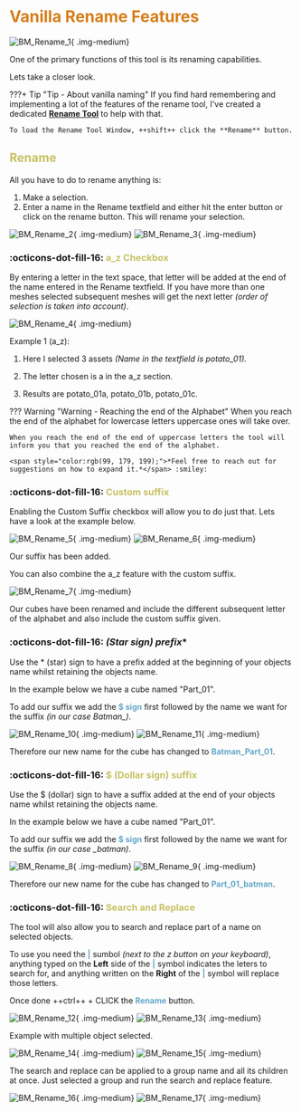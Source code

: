 
# **<span style="color:rgb(214, 126, 25);">Vanilla Rename Features</span>**



![BM_Rename_1](images/BM_Rename_1.jpg){ .img-medium}

One of the primary functions of this tool is its renaming capabilities. 

Lets take a closer look.

???+ Tip "Tip - About vanilla naming"
    If you find hard remembering and implementing a lot of the features of the rename tool, I've created a dedicated [**Rename Tool**](../Rename%20Tool/index.md)  to help with that. 
        
    To load the Rename Tool Window, ++shift++ click the **Rename** button.

## <span style="color:rgb(199, 192, 99);">**Rename**</span>

All you have to do to rename anything is:

1. Make a selection.
2. Enter a name in the Rename textfield and either hit the enter button or click on the rename button. This will rename your selection.

![BM_Rename_2](images/BM_Rename_2.jpg){ .img-medium}
![BM_Rename_3](images/BM_Rename_3.jpg){ .img-medium}

### :octicons-dot-fill-16: **<span style="color:rgb(199, 192, 99);">a_z Checkbox</span>** 

By entering a letter in the text space, that letter will be added at the end of the name entered in the Rename textfield. If you have more than one meshes selected subsequent meshes will get the next letter *(order of selection is taken into account)*.

![BM_Rename_4](images/BM_Rename_4.jpg){ .img-medium}

Example 1 (a_z):

1. Here I selected 3 assets *(Name in the textfield is potato_01).*

2. The letter chosen is a in the a_z section.

3. Results are potato_01a, potato_01b, potato_01c.

??? Warning "Warning - Reaching the end of the Alphabet"
    When you reach the end of the alphabet for lowercase letters uppercase ones will take over.

    When you reach the end of the end of uppercase letters the tool will inform you that you reached the end of the alphabet.

    <span style="color:rgb(99, 179, 199);">*Feel free to reach out for suggestions on how to expand it.*</span> :smiley:

### :octicons-dot-fill-16: **<span style="color:rgb(199, 192, 99);">Custom suffix</span>**

Enabling the Custom Suffix checkbox will allow you to do just that. Lets have a look at the example below.

![BM_Rename_5](images/BM_Rename_5.jpg){ .img-medium}
![BM_Rename_6](images/BM_Rename_6.jpg){ .img-medium}

Our suffix has been added.

You can also combine the a_z feature with the custom suffix.

![BM_Rename_7](images/BM_Rename_7.jpg){ .img-medium}

Our cubes have been renamed and include the different subsequent letter of the alphabet and also include the custom suffix given.

### :octicons-dot-fill-16: **<span style="color:rgb(199, 192, 99);">* (Star sign) prefix</span>**

Use the * (star) sign to have a prefix added at the beginning of your objects name whilst retaining the objects name.

In the example below we have a cube named "Part_01". 

To add our suffix we add the <span style="color:rgb(99, 167, 199);">**$ sign**</span> first followed by the name we want for the suffix *(in our case Batman_)*.

![BM_Rename_10](images/BM_Rename_10.jpg){ .img-medium}
![BM_Rename_11](images/BM_Rename_11.jpg){ .img-medium}

Therefore our new name for the cube has changed to <span style="color:rgb(99, 167, 199);">**Batman_Part_01**</span>.


### :octicons-dot-fill-16: **<span style="color:rgb(199, 192, 99);">$ (Dollar sign) suffix</span>**

Use the $ (dollar) sign to have a suffix added at the end of your objects name whilst retaining the objects name.

In the example below we have a cube named "Part_01". 

To add our suffix we add the <span style="color:rgb(99, 167, 199);">**$ sign**</span> first followed by the name we want for the suffix *(in our case _batman)*.

![BM_Rename_8](images/BM_Rename_8.jpg){ .img-medium}
![BM_Rename_9](images/BM_Rename_9.jpg){ .img-medium}

Therefore our new name for the cube has changed to <span style="color:rgb(99, 167, 199);">**Part_01_batman**</span>.

### :octicons-dot-fill-16: **<span style="color:rgb(199, 192, 99);">Search and Replace</span>**

The tool will also allow you to search and replace part of a name on selected objects.

To use you need the <span style="color:rgb(99, 167, 199);">**|**</span> sumbol *(next to the z button on your keyboard)*, anything typed on the **Left** side of the <span style="color:rgb(99, 167, 199);">**|**</span> symbol indicates the leters to search for, and anything written on the **Right** of the <span style="color:rgb(99, 167, 199);">**|**</span> symbol will replace those letters.

Once done ++ctrl++ + CLICK the <span style="color:rgb(99, 167, 199);">**Rename**</span> button.

![BM_Rename_12](images/BM_Rename_12.jpg){ .img-medium}
![BM_Rename_13](images/BM_Rename_13.jpg){ .img-medium}

Example with multiple object selected.

![BM_Rename_14](images/BM_Rename_14.jpg){ .img-medium}
![BM_Rename_15](images/BM_Rename_15.jpg){ .img-medium}

The search and replace can be applied to a group name and all its children at once. 
Just selected a group and run the search and replace feature.

![BM_Rename_16](images/BM_Rename_16.jpg){ .img-medium}
![BM_Rename_17](images/BM_Rename_17.jpg){ .img-medium}